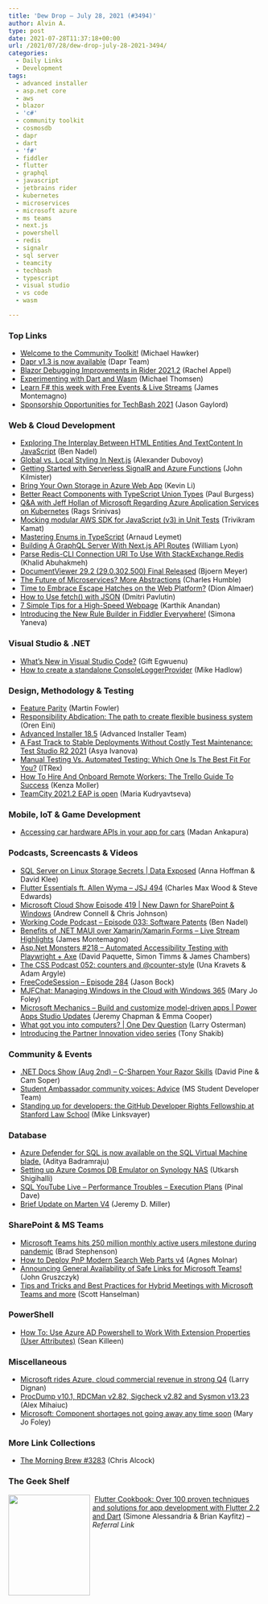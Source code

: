 ```yaml
---
title: 'Dew Drop – July 28, 2021 (#3494)'
author: Alvin A.
type: post
date: 2021-07-28T11:37:18+00:00
url: /2021/07/28/dew-drop-july-28-2021-3494/
categories:
  - Daily Links
  - Development
tags:
  - advanced installer
  - asp.net core
  - aws
  - blazor
  - 'c#'
  - community toolkit
  - cosmosdb
  - dapr
  - dart
  - 'f#'
  - fiddler
  - flutter
  - graphql
  - javascript
  - jetbrains rider
  - kubernetes
  - microservices
  - microsoft azure
  - ms teams
  - next.js
  - powershell
  - redis
  - signalr
  - sql server
  - teamcity
  - techbash
  - typescript
  - visual studio
  - vs code
  - wasm

---
```

### <a name="top"></a>Top Links

  * <a href="https://devblogs.microsoft.com/ifdef-windows/welcome-to-the-community-toolkit/?WT.mc_id=DOP-MVP-4025064" target="_blank" rel="noopener">Welcome to the Community Toolkit!</a> (Michael Hawker)
  * <a href="https://blog.dapr.io/posts/2021/07/27/dapr-v1.3-is-now-available/" target="_blank" rel="noopener">Dapr v1.3 is now available</a> (Dapr Team)
  * <a href="https://blog.jetbrains.com/dotnet/2021/07/27/blazor-debugging-improvements-in-rider-2021-2/" target="_blank" rel="noopener">Blazor Debugging Improvements in Rider 2021.2</a> (Rachel Appel)
  * <a href="https://medium.com/dartlang/experimenting-with-dart-and-wasm-ef7f1c065577?source=rss----23738d481ce8---4" target="_blank" rel="noopener">Experimenting with Dart and Wasm</a> (Michael Thomsen)
  * <a href="https://dev.to/dotnet/learn-f-this-week-with-free-events-live-streams-3aih" target="_blank" rel="noopener">Learn F# this week with Free Events & Live Streams</a> (James Montemagno)
  * <a href="https://www.jasongaylord.com/blog/2021/07/28/sponsorship-opportunities-for-techbash" target="_blank" rel="noopener">Sponsorship Opportunities for TechBash 2021</a> (Jason Gaylord)



### <a name="web"></a>Web & Cloud Development

  * <a href="https://www.bennadel.com/blog/4087-exploring-the-interplay-between-html-entities-and-textcontent-in-javascript.htm" target="_blank" rel="noopener">Exploring The Interplay Between HTML Entities And TextContent In JavaScript</a> (Ben Nadel)
  * <a href="https://smashingmagazine.com/2021/07/global-local-styling-nextjs/" target="_blank" rel="noopener">Global vs. Local Styling In Next.js</a> (Alexander Dubovoy)
  * <a href="https://www.blueboxes.co.uk/getting-started-with-serverless-signalr-and-azure-functions" target="_blank" rel="noopener">Getting Started with Serverless SignalR and Azure Functions</a> (John Kilmister)
  * <a href="https://techcommunity.microsoft.com/t5/apps-on-azure/bring-your-own-storage-in-azure-web-app/ba-p/2517999?WT.mc_id=DOP-MVP-4025064" target="_blank" rel="noopener">Bring Your Own Storage in Azure Web App</a> (Kevin Li)
  * <a href="https://blog.scottlogic.com/2021/07/27/union-types-react-components.html" target="_blank" rel="noopener">Better React Components with TypeScript Union Types</a> (Paul Burgess)
  * <a href="https://www.infoq.com/news/2021/07/azure-app-services-kubernetes/?utm_campaign=infoq_content&utm_source=infoq&utm_medium=feed&utm_term=global" target="_blank" rel="noopener">Q&A with Jeff Hollan of Microsoft Regarding Azure Application Services on Kubernetes</a> (Rags Srinivas)
  * <a href="http://feedproxy.google.com/~r/AwsDeveloperBlog/~3/jJ464r0O4xQ/" target="_blank" rel="noopener">Mocking modular AWS SDK for JavaScript (v3) in Unit Tests</a> (Trivikram Kamat)
  * <a href="https://dev.to/prod/mastering-enums-in-typescript-1c1j" target="_blank" rel="noopener">Mastering Enums in TypeScript</a> (Arnaud Leymet)
  * <a href="https://dev.to/lyonwj/building-a-graphql-server-with-next-js-api-routes-g2" target="_blank" rel="noopener">Building A GraphQL Server With Next.js API Routes</a> (William Lyon)
  * <a href="https://khalidabuhakmeh.com/redis-cli-connection-uri-with-stackexchangeredis" target="_blank" rel="noopener">Parse Redis-CLI Connection URI To Use With StackExchange.Redis</a> (Khalid Abuhakmeh)
  * <a href="https://www.textcontrol.com/blog/2021/07/27/documentviewer-29-302-final-released/" target="_blank" rel="noopener">DocumentViewer 29.2 (29.0.302.500) Final Released</a> (Bjoern Meyer)
  * <a href="https://thenewstack.io/the-future-of-microservices-more-abstractions/" target="_blank" rel="noopener">The Future of Microservices? More Abstractions</a> (Charles Humble)
  * <a href="https://blog.almaer.com/time-to-embrace-escape-hatches-on-the-web-platform/" target="_blank" rel="noopener">Time to Embrace Escape Hatches on the Web Platform?</a> (Dion Almaer)
  * <a href="https://dmitripavlutin.com/fetch-with-json/" target="_blank" rel="noopener">How to Use fetch() with JSON</a> (Dmitri Pavlutin)
  * <a href="https://www.syncfusion.com/blogs/post/7-simple-tips-for-a-high-speed-webpage.aspx" target="_blank" rel="noopener">7 Simple Tips for a High-Speed Webpage</a> (Karthik Anandan)
  * <a href="https://www.telerik.com/blogs/introducing-new-rule-builder-fiddler-everywhere" target="_blank" rel="noopener">Introducing the New Rule Builder in Fiddler Everywhere!</a> (Simona Yaneva)



### <a name="dotnet"></a>Visual Studio & .NET

  * <a href="https://www.telerik.com/blogs/whats-new-visual-studio-code" target="_blank" rel="noopener">What’s New in Visual Studio Code?</a> (Gift Egwuenu)
  * <a href="https://mikehadlow.com/posts/standalone-consoleloggerprovider/" target="_blank" rel="noopener">How to create a standalone ConsoleLoggerProvider</a> (Mike Hadlow)



### <a name="design"></a>Design, Methodology & Testing

  * <a href="https://martinfowler.com/articles/patterns-legacy-displacement/feature-parity.html" target="_blank" rel="noopener">Feature Parity</a> (Martin Fowler)
  * <a href="http://feedproxy.google.com/~r/AyendeRahien/~3/o6T3zwzB8V0/responsibility-abdication-the-path-to-create-flexible-business-system" target="_blank" rel="noopener">Responsibility Abdication: The path to create flexible business system</a> (Oren Eini)
  * <a href="https://www.advancedinstaller.com/release-18.5.html" target="_blank" rel="noopener">Advanced Installer 18.5</a> (Advanced Installer Team)
  * <a href="https://www.telerik.com/blogs/fast-track-stable-deployments-without-costly-test-maintenance-test-studio-r2-2021" target="_blank" rel="noopener">A Fast Track to Stable Deployments Without Costly Test Maintenance: Test Studio R2 2021</a> (Asya Ivanova)
  * <a href="https://hackernoon.com/manual-testing-vs-automated-testing-which-one-is-the-best-fit-for-you-f226372o?source=rss" target="_blank" rel="noopener">Manual Testing Vs. Automated Testing: Which One Is The Best Fit For You?</a> (ITRex)
  * <a href="https://blog.trello.com/enterprise/hire-and-onboard-remote-workers-trello" target="_blank" rel="noopener">How To Hire And Onboard Remote Workers: The Trello Guide To Success</a> (Kenza Moller)
  * <a href="https://blog.jetbrains.com/teamcity/2021/07/teamcity-2021-2-eap-is-open/" target="_blank" rel="noopener">TeamCity 2021.2 EAP is open</a> (Maria Kudryavtseva)



### <a name="mobile"></a>Mobile, IoT & Game Development

  * <a href="http://feedproxy.google.com/~r/blogspot/hsDu/~3/KfQ36rgVL3U/accessing-car-hardware-apis-in-your-app.html" target="_blank" rel="noopener">Accessing car hardware APIs in your app for cars</a> (Madan Ankapura)



### <a name="podcasts"></a>Podcasts, Screencasts & Videos

  * <a href="https://channel9.msdn.com/Shows/Data-Exposed/SQL-Server-on-Linux-Storage-Secrets?WT.mc_id=DOP-MVP-4025064" target="_blank" rel="noopener">SQL Server on Linux Storage Secrets | Data Exposed</a> (Anna Hoffman & David Klee)
  * <a href="https://devchat.tv/js-jabber/flutter-essentials-ft-allen-wyma-jsj-494/" target="_blank" rel="noopener">Flutter Essentials ft. Allen Wyma &#8211; JSJ 494</a> (Charles Max Wood & Steve Edwards)
  * <a href="http://feeds.microsoftcloudshow.com/~r/microsoftcloudshowepisodes/~3/G0I0nhkdKUU/" target="_blank" rel="noopener">Microsoft Cloud Show Episode 419 | New Dawn for SharePoint & Windows</a> (Andrew Connell & Chris Johnson)
  * <a href="https://www.bennadel.com/blog/4088-working-code-podcast-episode-033-software-patents.htm" target="_blank" rel="noopener">Working Code Podcast &#8211; Episode 033: Software Patents</a> (Ben Nadel)
  * <a href="https://www.youtube.com/watch?v=y7vpGT_bBr8" target="_blank" rel="noopener">Benefits of .NET MAUI over Xamarin/Xamarin.Forms &#8211; Live Stream Highlights</a> (James Montemagno)
  * <a href="http://www.youtube.com/watch?v=m2ouoDx8_wI" target="_blank" rel="noopener">Asp.Net Monsters #218 &#8211; Automated Accessibility Testing with Playwright + Axe</a> (David Paquette, Simon Timms & James Chambers)
  * <a href="http://thecsspodcast.googledevelopers.libsynpro.com/052-counters-and-counter-style" target="_blank" rel="noopener">The CSS Podcast 052: counters and @counter-style</a> (Una Kravets & Adam Argyle)
  * <a href="http://www.youtube.com/watch?v=sxVUhlYgyIs" target="_blank" rel="noopener">FreeCodeSession &#8211; Episode 284</a> (Jason Bock)
  * <a href="https://petri.com/mjfchat-how-to-think-about-managing-windows-in-the-cloud-with-windows-365" target="_blank" rel="noopener">MJFChat: Managing Windows in the Cloud with Windows 365</a> (Mary Jo Foley)
  * <a href="http://www.youtube.com/watch?v=R5wg8HYJJVI" target="_blank" rel="noopener">Microsoft Mechanics &#8211; Build and customize model-driven apps | Power Apps Studio Updates</a> (Jeremy Chapman & Emma Cooper)
  * <a href="https://channel9.msdn.com/Blogs/One-Dev-Minute/What-got-you-into-computers--One-Dev-Question-with-Larry-Osterman?WT.mc_id=DOP-MVP-4025064" target="_blank" rel="noopener">What got you into computers? | One Dev Question</a> (Larry Osterman)
  * <a href="https://blogs.partner.microsoft.com/mpn/introducing-the-partner-innovation-video-series/" target="_blank" rel="noopener">Introducing the Partner Innovation video series</a> (Tony Shakib)



### <a name="events"></a>Community & Events

  * <a href="https://dotnetdocs.dev/show/f7c1aebd-ce2b-4280-90c2-58f21f27b0a2" target="_blank" rel="noopener">.NET Docs Show (Aug 2nd) &#8211; C-Sharpen Your Razor Skills</a> (David Pine & Cam Soper)
  * <a href="https://techcommunity.microsoft.com/t5/student-developer-blog/student-ambassador-community-voices-advice/ba-p/2591441?WT.mc_id=DOP-MVP-4025064" target="_blank" rel="noopener">Student Ambassador community voices: Advice</a> (MS Student Developer Team)
  * <a href="https://github.blog/2021-07-27-github-developer-rights-fellowship-stanford-law-school/" target="_blank" rel="noopener">Standing up for developers: the GitHub Developer Rights Fellowship at Stanford Law School</a> (Mike Linksvayer)



### <a name="sql"></a>Database

  * <a href="https://techcommunity.microsoft.com/t5/sql-server/azure-defender-for-sql-is-now-available-on-the-sql-virtual/ba-p/2591879?WT.mc_id=DOP-MVP-4025064" target="_blank" rel="noopener">Azure Defender for SQL is now available on the SQL Virtual Machine blade.</a> (Aditya Badramraju)
  * <a href="http://feedproxy.google.com/~r/visualstudiogeeks/otas/~3/q-Jzh002sK4/setting-up-cosmos-db-emulator-on-synology" target="_blank" rel="noopener">Setting up Azure Cosmos DB Emulator on Synology NAS</a> (Utkarsh Shigihalli)
  * <a href="https://blog.sqlauthority.com/2021/07/28/sql-youtube-live-performance-troubles-execution-plans/?utm_source=rss&utm_medium=rss&utm_campaign=sql-youtube-live-performance-troubles-execution-plans" target="_blank" rel="noopener">SQL YouTube Live – Performance Troubles – Execution Plans</a> (Pinal Dave)
  * <a href="https://jeremydmiller.com/2021/07/27/brief-update-on-marten-v4/" target="_blank" rel="noopener">Brief Update on Marten V4</a> (Jeremy D. Miller)



### <a name="sp"></a>SharePoint & MS Teams

  * <a href="http://feedproxy.google.com/~r/winbetadotorg/~3/TB93aZxUMeg/microsoft-teams-hits-250-million-monthly-active-users-milestone" target="_blank" rel="noopener">Microsoft Teams hits 250 million monthly active users milestone during pandemic</a> (Brad Stephenson)
  * <a href="https://techcommunity.microsoft.com/t5/microsoft-365-pnp-blog/how-to-deploy-pnp-modern-search-web-parts-v4/ba-p/2591253?WT.mc_id=DOP-MVP-4025064" target="_blank" rel="noopener">How to Deploy PnP Modern Search Web Parts v4</a> (Agnes Molnar)
  * <a href="https://techcommunity.microsoft.com/t5/microsoft-teams-blog/announcing-general-availability-of-safe-links-for-microsoft/ba-p/2588677?WT.mc_id=DOP-MVP-4025064" target="_blank" rel="noopener">Announcing General Availability of Safe Links for Microsoft Teams!</a> (John Gruszczyk)
  * <a href="http://feeds.hanselman.com/~/659957702/0/scotthanselman~Tips-and-Tricks-and-Best-Practices-for-Hybrid-Meetings-with-Microsoft-Teams-and-more" target="_blank" rel="noopener">Tips and Tricks and Best Practices for Hybrid Meetings with Microsoft Teams and more</a> (Scott Hanselman)



### <a name="ps"></a>PowerShell

  * <a href="https://seankilleen.com/2021/07/how-to-use-azure-ad-powershell-to-work-with-extension-properties-user-attributes/" target="_blank" rel="noopener">How To: Use Azure AD Powershell to Work With Extension Properties (User Attributes)</a> (Sean Killeen)



### <a name="misc"></a>Miscellaneous

  * <a href="https://www.zdnet.com/article/microsoft-rides-azure-cloud-commercial-revenue-in-strong-q4/#ftag=RSSbaffb68" target="_blank" rel="noopener">Microsoft rides Azure, cloud commercial revenue in strong Q4</a> (Larry Dignan)
  * <a href="https://techcommunity.microsoft.com/t5/sysinternals-blog/procdump-v10-1-rdcman-v2-82-sigcheck-v2-82-and-sysmon-v13-23/ba-p/2592574?WT.mc_id=DOP-MVP-4025064" target="_blank" rel="noopener">ProcDump v10.1, RDCMan v2.82, Sigcheck v2.82 and Sysmon v13.23</a> (Alex Mihaiuc)
  * <a href="https://www.zdnet.com/article/microsoft-component-shortages-not-going-away-any-time-soon/#ftag=RSSbaffb68" target="_blank" rel="noopener">Microsoft: Component shortages not going away any time soon</a> (Mary Jo Foley)



### <a name="links"></a>More Link Collections

  * <a href="http://feedproxy.google.com/~r/ReflectivePerspective/~3/z6TT-yG77es/" target="_blank" rel="noopener">The Morning Brew #3283</a> (Chris Alcock)



### <a name="shelf"></a>The Geek Shelf

<a href="https://www.amazon.com/Google-Flutter-Cookbook-techniques-development/dp/1838823387/?tag=amavin-20" target="_blank" rel="noopener"><img loading="lazy" decoding="async" width="162" height="200" align="left" style="margin: 0px 5px 0px 0px; border: 0px currentcolor; border-image: none; float: left; display: inline; background-image: none;" src="https://m.media-amazon.com/images/I/61LCBO5nOTS._AC_UL320_.jpg" border="0" /></a>&nbsp;<a href="https://www.amazon.com/Google-Flutter-Cookbook-techniques-development/dp/1838823387/?tag=amavin-20" target="_blank" rel="noopener">Flutter Cookbook: Over 100 proven techniques and solutions for app development with Flutter 2.2 and Dart</a> (Simone Alessandria & Brian Kayfitz) _&#8211; Referral Link_